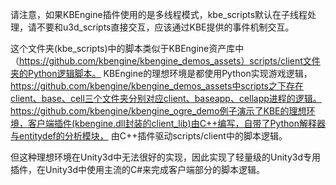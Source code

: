 请注意，如果KBEngine插件使用的是多线程模式，kbe_scripts默认在子线程处理，请不要和u3d_scripts直接交互，应该通过KBE提供的事件机制交互。

这个文件夹(kbe_scripts)中的脚本类似于KBEngine资产库中（https://github.com/kbengine/kbengine_demos_assets）scripts/client文件夹的Python逻辑脚本。
KBEngine的理想环境是都使用Python实现游戏逻辑，https://github.com/kbengine/kbengine_demos_assets中scripts之下存在client、base、cell三个文件夹分别对应client、baseapp、cellapp进程的逻辑。
https://github.com/kbengine/kbengine_ogre_demo例子演示了KBE的理想环境，客户端插件(kbengine.dll封装的client_lib)由C++编写，自带了Python解释器与entitydef的分析模块，
由C++插件驱动scripts/client中的脚本逻辑。

但这种理想环境在Unity3d中无法很好的实现，因此实现了轻量级的Unity3d专用插件，在Unity3d中使用主流的C#来完成客户端部分的脚本逻辑。
